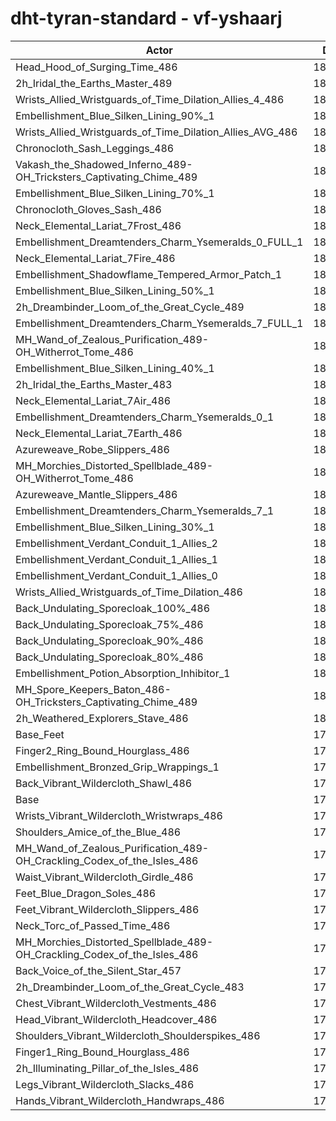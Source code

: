 # dht-tyran-standard - vf-yshaarj
| Actor | DPS | Increase |
|---|:---:|:---:|
|Head_Hood_of_Surging_Time_486|185245|3.05%|
|2h_Iridal_the_Earths_Master_489|184353|2.55%|
|Wrists_Allied_Wristguards_of_Time_Dilation_Allies_4_486|183555|2.11%|
|Embellishment_Blue_Silken_Lining_90%_1|183289|1.96%|
|Wrists_Allied_Wristguards_of_Time_Dilation_Allies_AVG_486|182811|1.70%|
|Chronocloth_Sash_Leggings_486|182620|1.59%|
|Vakash_the_Shadowed_Inferno_489-OH_Tricksters_Captivating_Chime_489|182573|1.56%|
|Embellishment_Blue_Silken_Lining_70%_1|182350|1.44%|
|Chronocloth_Gloves_Sash_486|182288|1.40%|
|Neck_Elemental_Lariat_7Frost_486|181939|1.21%|
|Embellishment_Dreamtenders_Charm_Ysemeralds_0_FULL_1|181932|1.21%|
|Neck_Elemental_Lariat_7Fire_486|181892|1.18%|
|Embellishment_Shadowflame_Tempered_Armor_Patch_1|181704|1.08%|
|Embellishment_Blue_Silken_Lining_50%_1|181693|1.07%|
|2h_Dreambinder_Loom_of_the_Great_Cycle_489|181550|0.99%|
|Embellishment_Dreamtenders_Charm_Ysemeralds_7_FULL_1|181500|0.97%|
|MH_Wand_of_Zealous_Purification_489-OH_Witherrot_Tome_486|181456|0.94%|
|Embellishment_Blue_Silken_Lining_40%_1|181360|0.89%|
|2h_Iridal_the_Earths_Master_483|181324|0.87%|
|Neck_Elemental_Lariat_7Air_486|181256|0.83%|
|Embellishment_Dreamtenders_Charm_Ysemeralds_0_1|181240|0.82%|
|Neck_Elemental_Lariat_7Earth_486|181230|0.82%|
|Azureweave_Robe_Slippers_486|181223|0.81%|
|MH_Morchies_Distorted_Spellblade_489-OH_Witherrot_Tome_486|181180|0.79%|
|Azureweave_Mantle_Slippers_486|180971|0.67%|
|Embellishment_Dreamtenders_Charm_Ysemeralds_7_1|180933|0.65%|
|Embellishment_Blue_Silken_Lining_30%_1|180924|0.65%|
|Embellishment_Verdant_Conduit_1_Allies_2|180888|0.63%|
|Embellishment_Verdant_Conduit_1_Allies_1|180831|0.59%|
|Embellishment_Verdant_Conduit_1_Allies_0|180735|0.54%|
|Wrists_Allied_Wristguards_of_Time_Dilation_486|180661|0.50%|
|Back_Undulating_Sporecloak_100%_486|180554|0.44%|
|Back_Undulating_Sporecloak_75%_486|180429|0.37%|
|Back_Undulating_Sporecloak_90%_486|180364|0.33%|
|Back_Undulating_Sporecloak_80%_486|180343|0.32%|
|Embellishment_Potion_Absorption_Inhibitor_1|180285|0.29%|
|MH_Spore_Keepers_Baton_486-OH_Tricksters_Captivating_Chime_489|180234|0.26%|
|2h_Weathered_Explorers_Stave_486|180095|0.18%|
|Base_Feet|179976|0.12%|
|Finger2_Ring_Bound_Hourglass_486|179963|0.11%|
|Embellishment_Bronzed_Grip_Wrappings_1|179892|0.07%|
|Back_Vibrant_Wildercloth_Shawl_486|179779|0.01%|
|Base|179763|0.00%|
|Wrists_Vibrant_Wildercloth_Wristwraps_486|179722|-0.02%|
|Shoulders_Amice_of_the_Blue_486|179658|-0.06%|
|MH_Wand_of_Zealous_Purification_489-OH_Crackling_Codex_of_the_Isles_486|179553|-0.12%|
|Waist_Vibrant_Wildercloth_Girdle_486|179516|-0.14%|
|Feet_Blue_Dragon_Soles_486|179462|-0.17%|
|Feet_Vibrant_Wildercloth_Slippers_486|179417|-0.19%|
|Neck_Torc_of_Passed_Time_486|179392|-0.21%|
|MH_Morchies_Distorted_Spellblade_489-OH_Crackling_Codex_of_the_Isles_486|179282|-0.27%|
|Back_Voice_of_the_Silent_Star_457|179269|-0.27%|
|2h_Dreambinder_Loom_of_the_Great_Cycle_483|179157|-0.34%|
|Chest_Vibrant_Wildercloth_Vestments_486|179134|-0.35%|
|Head_Vibrant_Wildercloth_Headcover_486|179117|-0.36%|
|Shoulders_Vibrant_Wildercloth_Shoulderspikes_486|178780|-0.55%|
|Finger1_Ring_Bound_Hourglass_486|178766|-0.55%|
|2h_Illuminating_Pillar_of_the_Isles_486|178685|-0.60%|
|Legs_Vibrant_Wildercloth_Slacks_486|178496|-0.70%|
|Hands_Vibrant_Wildercloth_Handwraps_486|178246|-0.84%|

